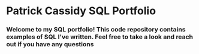 # Patrick Cassidy SQL Portfolio


 ### Welcome to my SQL portfolio! This code repository contains examples of SQL I've written. Feel free to take a look and reach out if you have any questions
